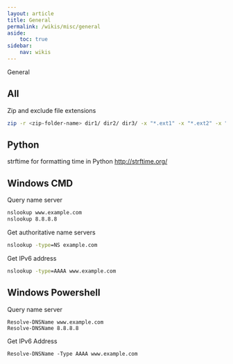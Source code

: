 ```yaml
---
layout: article
title: General
permalink: /wikis/misc/general
aside:
    toc: true
sidebar:
    nav: wikis
---
```



General

## All

Zip and exclude file extensions
```bash
zip -r <zip-folder-name> dir1/ dir2/ dir3/ -x "*.ext1" -x "*.ext2" -x "*.ext3"
```

## Python

strftime for formatting time in Python
<a href="http://strftime.org/" target="_blank">http://strftime.org/</a>


## Windows CMD
Query name server
```cmd
nslookup www.example.com
nslookup 8.8.8.8
```

Get authoritative name servers
```cmd
nslookup -type=NS example.com
```

Get IPv6 address
```cmd
nslookup -type=AAAA www.example.com
```


## Windows Powershell
Query name server
```
Resolve-DNSName www.example.com
Resolve-DNSName 8.8.8.8
```

Get IPv6 Address
```
Resolve-DNSName -Type AAAA www.example.com
```
